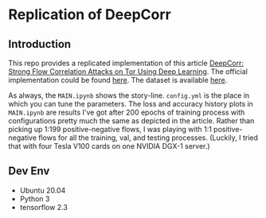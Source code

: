 # Replication of DeepCorr

## Introduction
This repo provides a replicated implementation of this article [DeepCorr: Strong Flow Correlation Attacks on Tor Using Deep Learning](https://arxiv.org/abs/1808.07285v1). The official implementation could be found [here](https://github.com/SPIN-UMass/DeepCorr). The dataset is available [here](http://skulddata.cs.umass.edu/traces/network/deepcorr.tar.bz2).

As always, the `MAIN.ipynb` shows the story-line. `config.yml` is the place in which you can tune the parameters. 
The loss and accuracy history plots in `MAIN.ipynb` are results I've got after 200 epochs of training process with configurations pretty much the same as depicted in the article. Rather than picking up 1:199 positive-negative flows, I was playing with 1:1 positive-negative flows for all the training, val, and testing processes. (Luckily, I tried that with four Tesla V100 cards on one NVIDIA DGX-1 server.)

## Dev Env
- Ubuntu 20.04
- Python 3
- tensorflow 2.3



